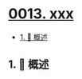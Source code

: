 # [0013. xxx](https://github.com/Tdahuyou/TNotes.vscode/tree/main/notes/0013.%20xxx)

<!-- region:toc -->

- [1. 📝 概述](#1--概述)

<!-- endregion:toc -->

## 1. 📝 概述
